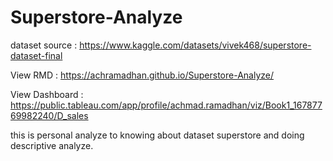 # Superstore-Analyze

dataset source : https://www.kaggle.com/datasets/vivek468/superstore-dataset-final

View RMD : https://achramadhan.github.io/Superstore-Analyze/

View Dashboard : https://public.tableau.com/app/profile/achmad.ramadhan/viz/Book1_16787769982240/D_sales

this is personal analyze to knowing about dataset superstore and doing descriptive analyze.

